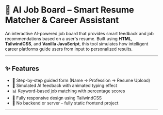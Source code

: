 # 🧠 AI Job Board – Smart Resume Matcher & Career Assistant

An interactive AI-powered job board that provides smart feedback and job recommendations based on a user's resume. Built using **HTML**, **TailwindCSS**, and **Vanilla JavaScript**, this tool simulates how intelligent career platforms guide users from input to personalized results.

---

## ✨ Features

- 🔹 Step-by-step guided form (Name → Profession → Resume Upload)
- 🤖 Simulated AI feedback with animated typing effect
- 📊 Keyword-based job matching with percentage scores
- 📱 Fully responsive design using TailwindCSS
- 🚫 No backend or server – fully static frontend project

---


